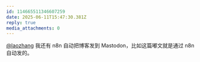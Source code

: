 ```yaml
---
id: 114665511346607259
date: 2025-06-11T15:47:30.381Z
reply: true
media_attachments: 0
---
```


[@laozhang](https://suo.si/@laozhang) 我还有 n8n 自动把博客发到 Mastodon，比如这篇嘟文就是通过 n8n 自动发的。

